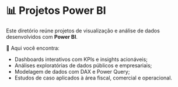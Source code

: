 # 📊 Projetos Power BI

Este diretório reúne projetos de visualização e análise de dados desenvolvidos com **Power BI**.

📌 Aqui você encontra:

- Dashboards interativos com KPIs e insights acionáveis;
- Análises exploratórias de dados públicos e empresariais;
- Modelagem de dados com DAX e Power Query;
- Estudos de caso aplicados à área fiscal, comercial e operacional.

